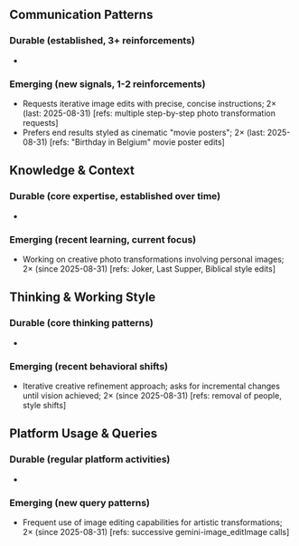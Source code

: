 ## Communication Patterns
### Durable (established, 3+ reinforcements)
- 

### Emerging (new signals, 1-2 reinforcements)
- Requests iterative image edits with precise, concise instructions; 2× (last: 2025-08-31) [refs: multiple step-by-step photo transformation requests]
- Prefers end results styled as cinematic "movie posters"; 2× (last: 2025-08-31) [refs: "Birthday in Belgium" movie poster edits]

## Knowledge & Context
### Durable (core expertise, established over time)
- 

### Emerging (recent learning, current focus)
- Working on creative photo transformations involving personal images; 2× (since 2025-08-31) [refs: Joker, Last Supper, Biblical style edits]

## Thinking & Working Style
### Durable (core thinking patterns)
- 

### Emerging (recent behavioral shifts)
- Iterative creative refinement approach; asks for incremental changes until vision achieved; 2× (since 2025-08-31) [refs: removal of people, style shifts]

## Platform Usage & Queries
### Durable (regular platform activities)
- 

### Emerging (new query patterns)
- Frequent use of image editing capabilities for artistic transformations; 2× (since 2025-08-31) [refs: successive gemini-image_editImage calls]